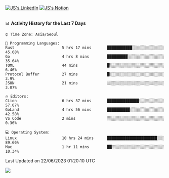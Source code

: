 
[![JS's LinkedIn](https://img.shields.io/badge/LinkedIn-blue?style=for-the-badge&logo=linkedin)](https://www.linkedin.com/in/jaeseung-lee-5a2a32139/) 
[![JS's Notion](https://img.shields.io/badge/Notion-black?style=for-the-badge&logo=notion)](https://bit.ly/ljswiki1) <br><br>
<!-- ![JS's GitHub stats](https://github-readme-stats-lemon-five.vercel.app/api?username=tkxkd0159&hide=contribs,prs,stars,issues&show_icons=true&theme=react&include_all_commits=true)   -->
<!-- ![Top Langs](https://github-readme-stats-lemon-five.vercel.app/api/top-langs/?username=tkxkd0159&layout=compact&hide=jupyter%20notebook,scss,html,css&langs_count=10)  -->


<!--START_SECTION:waka-->
📊 **Activity History for the Last 7 Days** 

```text
⌚︎ Time Zone: Asia/Seoul

💬 Programming Languages: 
Rust                     5 hrs 17 mins       ███████████░░░░░░░░░░░░░░   45.68% 
Go                       4 hrs 8 mins        █████████░░░░░░░░░░░░░░░░   35.64% 
TOML                     44 mins             █░░░░░░░░░░░░░░░░░░░░░░░░   6.46% 
Protocol Buffer          27 mins             █░░░░░░░░░░░░░░░░░░░░░░░░   3.9% 
JSON                     21 mins             ░░░░░░░░░░░░░░░░░░░░░░░░░   3.07%

🔥 Editors: 
CLion                    6 hrs 37 mins       ██████████████░░░░░░░░░░░   57.07% 
GoLand                   4 hrs 56 mins       ██████████░░░░░░░░░░░░░░░   42.58% 
VS Code                  2 mins              ░░░░░░░░░░░░░░░░░░░░░░░░░   0.36%

💻 Operating System: 
Linux                    10 hrs 24 mins      ██████████████████████░░░   89.66% 
Mac                      1 hr 11 mins        ██░░░░░░░░░░░░░░░░░░░░░░░   10.34%

```


 Last Updated on 22/06/2023 01:20:10 UTC
<!--END_SECTION:waka-->

<a href="https://github.com/tkxkd0159/dsalgo">
  <img align="center" src="https://github-readme-stats-lemon-five.vercel.app/api/pin/?username=tkxkd0159&repo=dsalgo&theme=react" />
</a>


<!---
- 🔭 I’m currently working on ...
- 🌱 I’m currently learning blockchain and distributed network
- 👯 I’m looking to collaborate on ...
- 🤔 I’m looking for help with ...
- 💬 Ask me about ...
- 📫 How to reach me: ...
- 😄 Pronouns: ...
- ⚡ Fun fact: ...
-->
